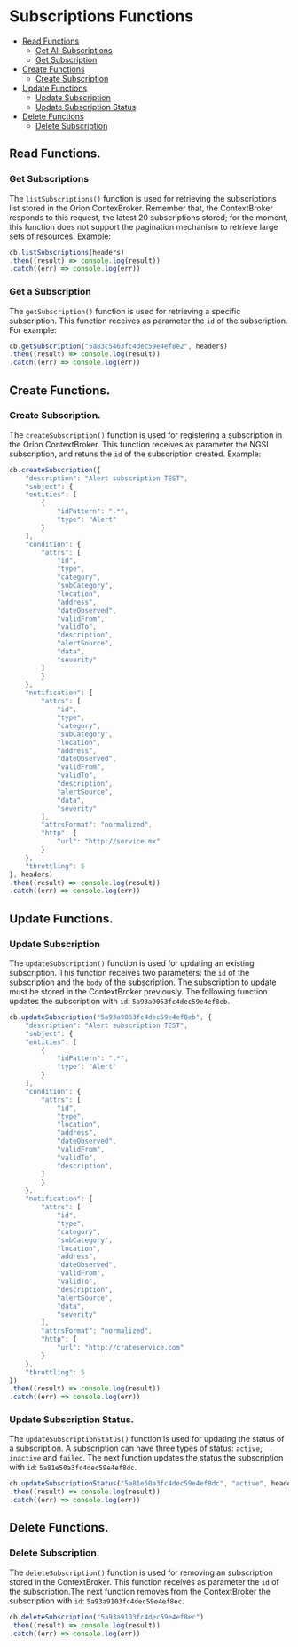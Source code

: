 # Subscriptions Functions

* [Read Functions](#read-functions)
	* [Get All Subscriptions](#get-all-subscriptions)
	* [Get Subscription](#get-subscription)
* [Create Functions](#create-functions)
	* [Create Subscription](#create-subscription)
* [Update Functions](#update-functions)
    * [Update Subscription](#update-subscription)
    * [Update Subscription Status](#update-subscription-status)
* [Delete Functions](#dele-functions)
	* [Delete Subscription](#delete-subscription)

## Read Functions.

### Get Subscriptions
The `listSubscriptions()` function is used for retrieving the subscriptions list stored in the Orion ContexBroker. Remember that, the ContextBroker responds to this request, the latest 20 subscriptions stored; for the moment, this function does not support the pagination mechanism to retrieve large sets of resources. 
Example:
```js
cb.listSubscriptions(headers)
.then((result) => console.log(result))
.catch((err) => console.log(err))
```
### Get a Subscription
The `getSubscription()` function is used for retrieving a specific subscription. This function receives as parameter the `id` of the subscription. For example:
```js
cb.getSubscription("5a83c5463fc4dec59e4ef8e2", headers)
.then((result) => console.log(result))
.catch((err) => console.log(err))
```
## Create Functions.

### Create Subscription.
The `createSubscription()` function is used for registering a subscription in the Orion ContextBroker. This function receives as parameter the NGSI subscription, and retuns the `id` of the subscription created.
Example:
```js
cb.createSubscription({
	"description": "Alert subscription TEST",
	"subject": {
	"entities": [
  		{
			"idPattern": ".*",
			"type": "Alert"
		}
	],
	"condition": {
		"attrs": [
  			"id",	
  			"type",
  			"category",
  			"subCategory",
  			"location",
  			"address",
  			"dateObserved",
  			"validFrom",
  			"validTo",
  			"description",
  			"alertSource",
  			"data",
  			"severity"
		]
		}
	},
	"notification": {
  		"attrs": [
  			"id",  
          	"type",
            "category",
            "subCategory",
            "location",
            "address",
            "dateObserved",
            "validFrom",
            "validTo",
            "description",
            "alertSource",
            "data",
            "severity"
        ],
		"attrsFormat": "normalized",
		"http": {
			"url": "http://service.mx"
		}
	},
	"throttling": 5
}, headers)
.then((result) => console.log(result))
.catch((err) => console.log(err))
```

## Update Functions.

### Update Subscription
The `updateSubscription()` function is used for updating an existing subscription. This function receives two parameters: the `id` of the subscription and the `body` of the subscription. The subscription to update must be stored in the ContextBroker previously. The following function updates the subscription with `id`: `5a93a9063fc4dec59e4ef8eb`.
```js
cb.updateSubscription("5a93a9063fc4dec59e4ef8eb", {
	"description": "Alert subscription TEST",
	"subject": {
	"entities": [
  		{
			"idPattern": ".*",
			"type": "Alert"
		}
	],
	"condition": {
		"attrs": [
  			"id",	
  			"type",
  			"location",
  			"address",
  			"dateObserved",
  			"validFrom",
  			"validTo",
  			"description",
		]
		}
	},
	"notification": {
  		"attrs": [
  			"id",  
          	"type",
            "category",
            "subCategory",
            "location",
            "address",
            "dateObserved",
            "validFrom",
            "validTo",
            "description",
            "alertSource",
            "data",
            "severity"
        ],
		"attrsFormat": "normalized",
		"http": {
			"url": "http://crateservice.com"
		}
	},
	"throttling": 5
})
.then((result) => console.log(result))
.catch((err) => console.log(err))
```

### Update Subscription Status.
The `updateSubscriptionStatus()` function is used for updating the status of a subscription. A subscription can have three types of status: `active`, `inactive` and `failed`. The next function updates the status the subscription with `id`: `5a81e50a3fc4dec59e4ef8dc`.
```js
cb.updateSubscriptionStatus("5a81e50a3fc4dec59e4ef8dc", "active", headers)
.then((result) => console.log(result))
.catch((err) => console.log(err))
```

## Delete Functions.

### Delete Subscription.
The `deleteSubscription()` function is used for removing an subscription stored in the ContextBroker. This function receives as parameter the `id` of the subscription.The next function removes from the ContextBroker the subscription with `id`: `5a93a9103fc4dec59e4ef8ec`. 
```js
cb.deleteSubscription("5a93a9103fc4dec59e4ef8ec")
.then((result) => console.log(result))
.catch((err) => console.log(err))
```
